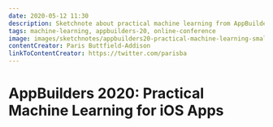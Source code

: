 ```yaml
---
date: 2020-05-12 11:30
description: Sketchnote about practical machine learning from AppBuilders 2020 (online conference)
tags: machine-learning, appbuilders-20, online-conference
image: images/sketchnotes/appbuilders20-practical-machine-learning-small.jpg
contentCreator: Paris Buttfield-Addison
linkToContentCreator: https://twitter.com/parisba
---
```


# AppBuilders 2020: Practical Machine Learning for iOS Apps
